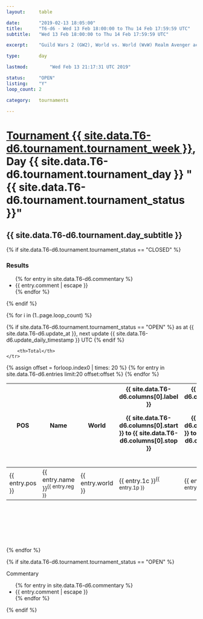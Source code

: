 ```yaml
---
layout: 	table

date: 		"2019-02-13 18:05:00"
title: 		"T6-d6 - Wed 13 Feb 18:00:00 to Thu 14 Feb 17:59:59 UTC"
subtitle: 	"Wed 13 Feb 18:00:00 to Thu 14 Feb 17:59:59 UTC"

excerpt:    "Guild Wars 2 (GW2), World vs. World (WvW) Realm Avenger achivement Tournament. \"Every Kill Counts\""

type:       day

lastmod: 		"Wed Feb 13 21:17:31 UTC 2019"

status:     "OPEN"
listing:    "Y"
loop_count: 2

category: 	tournaments

---
```

<div class="table_header">
    <h1><a href="{{ site.data.T6-d6.tournament.week_url }}">Tournament {{ site.data.T6-d6.tournament.tournament_week }}</a>, Day {{ site.data.T6-d6.tournament.tournament_day }} "{{ site.data.T6-d6.tournament.tournament_status }}"</h1>
    <h2>{{ site.data.T6-d6.tournament.day_subtitle }}</h2> 
</div>

{% if site.data.T6-d6.tournament.tournament_status == "CLOSED" %} 
<div class="commentary">
  <h3>Results</h3>
  <ul>
    {% for entry in site.data.T6-d6.commentary %}
    <li class="commentary_list">{{ entry.comment | escape }}</li>
    {% endfor %}
  </ul>
</div>
{% endif %}


{% for i in (1..page.loop_count) %}

{% if site.data.T6-d6.tournament.tournament_status == "OPEN" %} 
<span class="table_nextupdate">as at {{ site.data.T6-d6.update_at }}, next update {{ site.data.T6-d6.update_daily_timestamp }} UTC</span> 
{% endif %}

<table class="day_table">
  <colgroup>
    <col style="width:18px">
    <col style="width:55px">
    <col style="width:55px">
    <col style="width:12px">
    <col style="width:12px">
    <col style="width:12px">
    <col style="width:12px">
    <col style="width:12px">
    <col style="width:12px">
    <col style="width:12px">
    <col style="width:12px">
    <col style="width:12px">
    <col style="width:12px">
    <col style="width:12px">
    <col style="width:12px">
    <col style="width:12px">
    <col style="width:12px">
    <col style="width:12px">
    <col style="width:12px">
    <col style="width:12px">
    <col style="width:12px">
    <col style="width:12px">
    <col style="width:12px">
    <col style="width:12px">
    <col style="width:12px">
    <col style="width:12px">
    <col style="width:12px">
    <col style="width:18px">
  </colgroup>  
  <thead>
    <tr>
        <th>POS</th>
        <th class="AlignLeft">Name</th>
        <th class="AlignLeft">World</th>

<th><div class="label">{{ site.data.T6-d6.columns[0].label }}<p class="onhover">{{ site.data.T6-d6.columns[0].start }} to {{ site.data.T6-d6.columns[0].stop }}</p></div>​</th>
<th><div class="label">{{ site.data.T6-d6.columns[1].label }}<p class="onhover">{{ site.data.T6-d6.columns[1].start }} to {{ site.data.T6-d6.columns[1].stop }}</p></div>​</th>
<th><div class="label">{{ site.data.T6-d6.columns[2].label }}<p class="onhover">{{ site.data.T6-d6.columns[2].start }} to {{ site.data.T6-d6.columns[2].stop }}</p></div>​</th>
<th><div class="label">{{ site.data.T6-d6.columns[3].label }}<p class="onhover">{{ site.data.T6-d6.columns[3].start }} to {{ site.data.T6-d6.columns[3].stop }}</p></div>​</th>
<th><div class="label">{{ site.data.T6-d6.columns[4].label }}<p class="onhover">{{ site.data.T6-d6.columns[4].start }} to {{ site.data.T6-d6.columns[4].stop }}</p></div>​</th>
<th><div class="label">{{ site.data.T6-d6.columns[5].label }}<p class="onhover">{{ site.data.T6-d6.columns[5].start }} to {{ site.data.T6-d6.columns[5].stop }}</p></div>​</th>
<th><div class="label">{{ site.data.T6-d6.columns[6].label }}<p class="onhover">{{ site.data.T6-d6.columns[6].start }} to {{ site.data.T6-d6.columns[6].stop }}</p></div>​</th>
<th><div class="label">{{ site.data.T6-d6.columns[7].label }}<p class="onhover">{{ site.data.T6-d6.columns[7].start }} to {{ site.data.T6-d6.columns[7].stop }}</p></div>​</th>
<th><div class="label">{{ site.data.T6-d6.columns[8].label }}<p class="onhover">{{ site.data.T6-d6.columns[8].start }} to {{ site.data.T6-d6.columns[8].stop }}</p></div>​</th>
<th><div class="label">{{ site.data.T6-d6.columns[9].label }}<p class="onhover">{{ site.data.T6-d6.columns[9].start }} to {{ site.data.T6-d6.columns[9].stop }}</p></div>​</th>
<th><div class="label">{{ site.data.T6-d6.columns[10].label }}<p class="onhover">{{ site.data.T6-d6.columns[10].start }} to {{ site.data.T6-d6.columns[10].stop }}</p></div>​</th>

<th><div class="label">{{ site.data.T6-d6.columns[11].label }}<p class="onhover">{{ site.data.T6-d6.columns[11].start }} to {{ site.data.T6-d6.columns[11].stop }}</p></div>​</th>
<th><div class="label">{{ site.data.T6-d6.columns[12].label }}<p class="onhover">{{ site.data.T6-d6.columns[12].start }} to {{ site.data.T6-d6.columns[12].stop }}</p></div>​</th>
<th><div class="label">{{ site.data.T6-d6.columns[13].label }}<p class="onhover">{{ site.data.T6-d6.columns[13].start }} to {{ site.data.T6-d6.columns[13].stop }}</p></div>​</th>
<th><div class="label">{{ site.data.T6-d6.columns[14].label }}<p class="onhover">{{ site.data.T6-d6.columns[14].start }} to {{ site.data.T6-d6.columns[14].stop }}</p></div>​</th>
<th><div class="label">{{ site.data.T6-d6.columns[15].label }}<p class="onhover">{{ site.data.T6-d6.columns[15].start }} to {{ site.data.T6-d6.columns[15].stop }}</p></div>​</th>
<th><div class="label">{{ site.data.T6-d6.columns[16].label }}<p class="onhover">{{ site.data.T6-d6.columns[16].start }} to {{ site.data.T6-d6.columns[16].stop }}</p></div>​</th>
<th><div class="label">{{ site.data.T6-d6.columns[17].label }}<p class="onhover">{{ site.data.T6-d6.columns[17].start }} to {{ site.data.T6-d6.columns[17].stop }}</p></div>​</th>
<th><div class="label">{{ site.data.T6-d6.columns[18].label }}<p class="onhover">{{ site.data.T6-d6.columns[18].start }} to {{ site.data.T6-d6.columns[18].stop }}</p></div>​</th>
<th><div class="label">{{ site.data.T6-d6.columns[19].label }}<p class="onhover">{{ site.data.T6-d6.columns[19].start }} to {{ site.data.T6-d6.columns[19].stop }}</p></div>​</th>
<th><div class="label">{{ site.data.T6-d6.columns[20].label }}<p class="onhover">{{ site.data.T6-d6.columns[20].start }} to {{ site.data.T6-d6.columns[20].stop }}</p></div>​</th>

<th><div class="label">{{ site.data.T6-d6.columns[21].label }}<p class="onhover">{{ site.data.T6-d6.columns[21].start }} to {{ site.data.T6-d6.columns[21].stop }}</p></div>​</th>
<th><div class="label">{{ site.data.T6-d6.columns[22].label }}<p class="onhover">{{ site.data.T6-d6.columns[22].start }} to {{ site.data.T6-d6.columns[22].stop }}</p></div>​</th>
<th><div class="label">{{ site.data.T6-d6.columns[23].label }}<p class="onhover">{{ site.data.T6-d6.columns[23].start }} to {{ site.data.T6-d6.columns[23].stop }}</p></div>​</th>

        <th>Total</th>
    </tr>
  </thead>
  {% assign offset = forloop.index0 | times: 20 %}
<tbody>
{% for entry in site.data.T6-d6.entries limit:20 offset:offset %}
  <tr>
    <td class="pl{{ entry.pos }}">{{ entry.pos }}</td>
    <td class="AlignLeft">{{ entry.name }}<sup>{{ entry.reg }}</sup></td>
    <td class="AlignLeft">{{ entry.world }}</td>
    <td class="pl{{ entry.1p }}">{{ entry.1c }}<sup>{{ entry.1p }}</sup></td>
    <td class="pl{{ entry.2p }}">{{ entry.2c }}<sup>{{ entry.2p }}</sup></td>
    <td class="pl{{ entry.3p }}">{{ entry.3c }}<sup>{{ entry.3p }}</sup></td>
    <td class="pl{{ entry.4p }}">{{ entry.4c }}<sup>{{ entry.4p }}</sup></td>
    <td class="pl{{ entry.5p }}">{{ entry.5c }}<sup>{{ entry.5p }}</sup></td>
    <td class="pl{{ entry.6p }}">{{ entry.6c }}<sup>{{ entry.6p }}</sup></td>
    <td class="pl{{ entry.7p }}">{{ entry.7c }}<sup>{{ entry.7p }}</sup></td>
    <td class="pl{{ entry.8p }}">{{ entry.8c }}<sup>{{ entry.8p }}</sup></td>
    <td class="pl{{ entry.9p }}">{{ entry.9c }}<sup>{{ entry.9p }}</sup></td>
    <td class="pl{{ entry.10p }}">{{ entry.10c }}<sup>{{ entry.10p }}</sup></td>
    <td class="pl{{ entry.11p }}">{{ entry.11c }}<sup>{{ entry.11p }}</sup></td>
    <td class="pl{{ entry.12p }}">{{ entry.12c }}<sup>{{ entry.12p }}</sup></td>
    <td class="pl{{ entry.13p }}">{{ entry.13c }}<sup>{{ entry.13p }}</sup></td>
    <td class="pl{{ entry.14p }}">{{ entry.14c }}<sup>{{ entry.14p }}</sup></td>
    <td class="pl{{ entry.15p }}">{{ entry.15c }}<sup>{{ entry.15p }}</sup></td>
    <td class="pl{{ entry.16p }}">{{ entry.16c }}<sup>{{ entry.16p }}</sup></td>
    <td class="pl{{ entry.17p }}">{{ entry.17c }}<sup>{{ entry.17p }}</sup></td>
    <td class="pl{{ entry.18p }}">{{ entry.18c }}<sup>{{ entry.18p }}</sup></td>
    <td class="pl{{ entry.19p }}">{{ entry.19c }}<sup>{{ entry.19p }}</sup></td>
    <td class="pl{{ entry.20p }}">{{ entry.20c }}<sup>{{ entry.20p }}</sup></td>
    <td class="pl{{ entry.21p }}">{{ entry.21c }}<sup>{{ entry.21p }}</sup></td>
    <td class="pl{{ entry.22p }}">{{ entry.22c }}<sup>{{ entry.22p }}</sup></td>
    <td class="pl{{ entry.23p }}">{{ entry.23c }}<sup>{{ entry.23p }}</sup></td>
    <td class="pl{{ entry.24p }}">{{ entry.24c }}<sup>{{ entry.24p }}</sup></td>
    <td>{{ entry.total }}</td>
  </tr>
{% endfor %}  
</tbody>
</table>
<div class="leaderboard">
  <script async src="//pagead2.googlesyndication.com/pagead/js/adsbygoogle.js"></script>
  <!-- 728x90 -->
  <ins class="adsbygoogle"
       style="display:inline-block;width:728px;height:90px"
       data-ad-client="ca-pub-3274917281288240"
       data-ad-slot="3870538733"></ins>
  <script>
  (adsbygoogle = window.adsbygoogle || []).push({});
  </script>    
</div>
<br />
{% endfor %}

{% if site.data.T6-d6.tournament.tournament_status == "OPEN" %} 
<div class="commentary">
  <span class="commentary_title">Commentary</span>
  <ul>
    {% for entry in site.data.T6-d6.commentary %}
    <li class="commentary_list">{{ entry.comment | escape }}</li>
    {% endfor %}
  </ul>
</div>
{% endif %}


